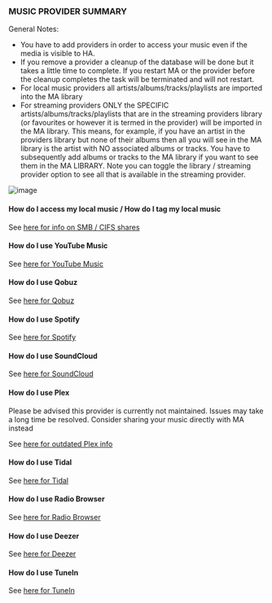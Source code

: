 ### MUSIC PROVIDER SUMMARY

General Notes:
- You have to add providers in order to access your music even if the media is visible to HA. 
- If you remove a provider a cleanup of the database will be done but it takes a little time to complete. If you restart MA or the provider before the cleanup completes the task will be terminated and will not restart.
- For local music providers all artists/albums/tracks/playlists are imported into the MA library
- For streaming providers ONLY the SPECIFIC artists/albums/tracks/playlists that are in the streaming providers library (or favourites or however it is termed in the provider) will be imported in the MA library. This means, for example, if you have an artist in the providers library but none of their albums then all you will see in the MA library is the artist with NO associated albums or tracks. You have to subsequently add albums or tracks to the MA library if you want to see them in the MA LIBRARY. Note you can toggle the library / streaming provider option to see all that is available in the streaming provider.

![image](https://github.com/music-assistant/hass-music-assistant/assets/19848947/eac76ff8-8789-4c6f-9c7d-59b0a18f9952)

#### How do I access my local music / How do I tag my local music

See [here for info on SMB / CIFS shares](../music-providers/filesystem-provider.md)

#### How do I use YouTube Music

See [here for YouTube Music](../music-providers/youtube-music-provider.md)

#### How do I use Qobuz

See [here for Qobuz](../music-providers/qobuz-provider.md)

#### How do I use Spotify

See [here for Spotify](../music-providers/spotify-provider.md)

#### How do I use SoundCloud

See [here for SoundCloud](../music-providers/soundcloud-provider.md)

#### How do I use Plex

Please be advised this provider is currently not maintained. Issues may take a long time be resolved. Consider sharing your music directly with MA instead

See [here for outdated Plex info](https://github.com/orgs/music-assistant/discussions/1168)

#### How do I use Tidal

See [here for Tidal](../music-providers/tidal-provider.md)

#### How do I use Radio Browser

See [here for Radio Browser](../music-providers/radio-browser-provider.md)

#### How do I use Deezer

See [here for Deezer](../music-providers/deezer-provider.md)

#### How do I use TuneIn

See [here for TuneIn](../music-providers/tunein-provider.md)